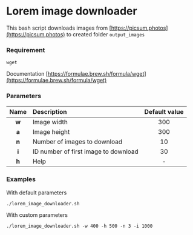 # Lorem image downloader

This bash script downloads images from [https://picsum.photos](https://picsum.photos) to created folder `output_images`

### Requirement
`wget` 

Documentation
[https://formulae.brew.sh/formula/wget](https://formulae.brew.sh/formula/wget)

### Parameters
|Name|Description|Default value|
|:----:|:-----------|:-----:|
|**w**|Image width|300|
|**a**|Image height|300|
|**n**|Number of images to download|10|
|**i**|ID number of first image to download|30|
|**h**|Help|-|

### Examples
With default parameters

`./lorem_image_downloader.sh`

With custom parameters

`./lorem_image_downloader.sh -w 400 -h 500 -n 3 -i 1000`
